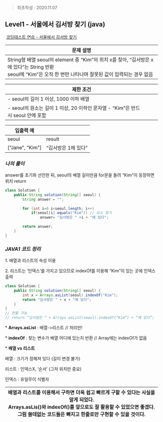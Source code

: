 > 최초작성 : 2020.11.07

## **Level1 - 서울에서 김서방 찾기 (java)**

 [코딩테스트 연습 - 서울에서 김서방 찾기](https://programmers.co.kr/learn/courses/30/lessons/12919)

| **문제 설명** |
| --- |
| String형 배열 seoul의 element 중 “Kim”의 위치 x를 찾아, “김서방은 x에 있다”는 String 반환<br>seoul에 “Kim”은 오직 한 번만 나타나며 잘못된 값이 입력되는 경우 없음 |

| **제한 조건** |
| --- |
|   -   seoul의 길이 1 이상, 1000 이하 배열|
|   -   seoul의 원소는 길이 1 이상, 20 이하인 문자열 -   “Kim”은 반드시 seoul 안에 포함   |

| **​입출력 예**    |  |
| --- | --- |
| seoul | result |
| \[“Jane”, “Kim”\] | “김서방은 1에 있다” |

### _**나의 풀이**_

answer를 초기화 선언한 뒤, seoul의 배열 길이만큼 for문을 돌려 “Kim”이 등장하면 위치 return

```java
class Solution {
	public String solution(String[] seoul) {
		String answer = "";
		
		for (int i=0 i<seoul.length; i++)
			if(seoul[i].equals("Kim")) // 요소 찾기
				answer= "김서방은 " +i + "에 있다";
		
		return answer;
	}
}
```

### _**JAVA1 코드 정리**_

1\. 배열과 리스트의 속성 이용

2\. 리스트는 ‘인덱스’를 가지고 있으므로 indexOf를 이용해 “Kim”이 있는 곳에 인덱스 출력

```java
class Solution {
	public String solution(String[] seoul) {
		int x = Arrays.asList(seoul).indexOf("Kim");
		return "김서방은 " + x + "에 있다";
	}
}
// 한줄 가능
// return “김서방은 “ + Arrays.asList(seoul).indexOf(“Kim”) + “에 있다”;
```

\* **Arrays.asList** : 배열->리스트 // 처리만!

\* **indexOf** : 찾는 변수가 배열 어디에 있는지 반환 // Array에는 indexOf가 없음

\* **배열 vs 리스트**

배열 : 크기가 정해져 있다 (길이 변경 불가)

리스트 : 인덱스X, ‘순서’ (그저 위치만 중요)

인덱스 : 유일무이 식별자

| 배열과 리스트를 이용해서 구하면 더욱 쉽고 빠르게 구할 수 있다는 사실을 알게 되었다.<br>Arrays.asLis()와 indexOf()를 앞으로도 잘 활용할 수 있었으면 좋겠다.<br>그럼 쓸데없는 코드들은 빠지고 한줄로만 구현할 수 있을 것이다. |
| --- |